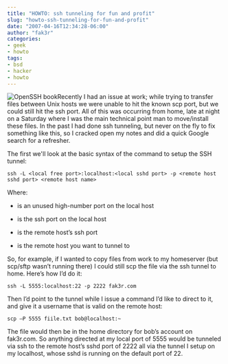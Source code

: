 ```yaml
---
title: "HOWTO: ssh tunneling for fun and profit"
slug: "howto-ssh-tunneling-for-fun-and-profit"
date: "2007-04-16T12:34:28-06:00"
author: "fak3r"
categories:
- geek
- howto
tags:
- bsd
- hacker
- howto
---
```


![OpenSSH book](http://fak3r.com/wp-content/uploads/2007/04/0596000111_cat.gif)Recently I had an issue at work; while trying to transfer files between Unix hosts we were unable to hit the known scp port, but we could still hit the ssh port. All of this was occurring from home, late at night on a Saturday where I was the main technical point man to move/install these files. In the past I had done ssh tunneling, but never on the fly to fix something like this, so I cracked open my notes and did a quick Google search for a refresher.

The first we'll look at the basic syntax of the command to setup the SSH tunnel:

`ssh -L <local free port>:localhost:<local sshd port> -p <remote host sshd port> <remote host name>`

Where:



	
  * <local free port> is an unused high-number port on the local host

	
  * <local sshd port> is the ssh port on the local host

	
  * <remote host sshd port> is the remote host’s ssh port

	
  * <remote host name> is the remote host you want to tunnel to


So, for example, if I wanted to copy files from work to my homeserver (but scp/sftp wasn’t running there) I could still scp the file via the ssh tunnel to home. Here’s how I’d do it:

`ssh -L 5555:localhost:22 -p 2222 fak3r.com`

Then I’d point to the tunnel while I issue a command I’d like to direct to it, and give it a username that is valid on the remote host:

`scp –P 5555 fiile.txt bob@localhost:~`

The file would then be in the home directory for bob’s account on fak3r.com. So anything directed at my local port of 5555 would be tunneled via ssh to the remote host’s sshd port of 2222 all via the tunnel I setup on my localhost, whose sshd is running on the default port of 22.
